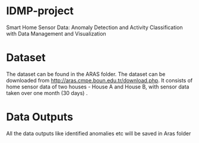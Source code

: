 # IDMP-project
Smart Home Sensor Data: Anomaly Detection and Activity Classification with Data Management and Visualization

# Dataset
The dataset can be found in the ARAS folder. The dataset can be downloaded from http://aras.cmpe.boun.edu.tr/download.php. It consists of home sensor data of two houses - House A and House B, with sensor data taken over one month (30 days) . 

#  Data Outputs
All the data outputs like identified anomalies etc will be saved in Aras folder 
